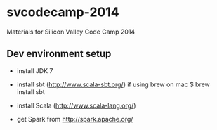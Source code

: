 svcodecamp-2014
===============

Materials for Silicon Valley Code Camp 2014


Dev environment setup
------
* install JDK 7

* install sbt (http://www.scala-sbt.org/)
  if using brew on mac
    $ brew install sbt

* install Scala (http://www.scala-lang.org/)

* get Spark from http://spark.apache.org/